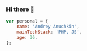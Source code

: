 ### Hi there 👋

```js
var personal = {
	name: 'Andrey Anuchkin', 
	mainTechStack: 'PHP, JS',
	age: 36, 
}; 
```

<!--
**uniqcle/uniqcle** is a ✨ _special_ ✨ repository because its `README.md` (this file) appears on your GitHub profile.

Here are some ideas to get you started:

- 🔭 I’m currently working on ...
- 🌱 I’m currently learning ...
- 👯 I’m looking to collaborate on ...
- 🤔 I’m looking for help with ...
- 💬 Ask me about ...
- 📫 How to reach me: ...
- 😄 Pronouns: ...
-->
